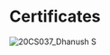 # Certificates
![20CS037_Dhanush S](https://github.com/dhanush0046/Certificates/assets/131006691/fc1ca954-ba5d-4577-8946-5d63853d87b5)
